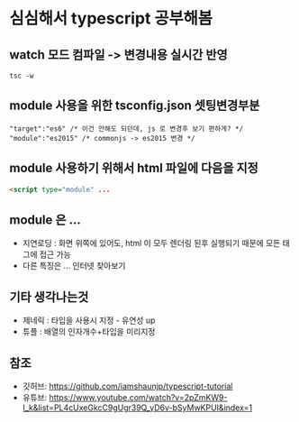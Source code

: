 # 심심해서 typescript 공부해봄

## watch 모드 컴파일 -> 변경내용 실시간 반영
```
tsc -w
```

## module 사용을 위한 tsconfig.json 셋팅변경부분
```
"target":"es6" /* 이건 안해도 되던데, js 로 변경후 보기 편하게? */
"module":"es2015" /* commonjs -> es2015 변경 */
```

## module 사용하기 위해서 html 파일에 다음을 지정
```html
<script type="module" ...
```
## module 은 ...
* 지연로딩 : 화면 위쪽에 있어도, html 이 모두 렌더링 된후 실행되기 때문에 모든 태그에 접근 가능
* 다른 특징은 ... 인터넷 찾아보기

## 기타 생각나는것 
* 제네릭 : 타입을 사용시 지정 - 유연성 up
* 튜플 : 배열의 인자개수+타입을 미리지정 

## 참조
* 깃허브: <https://github.com/iamshaunjp/typescript-tutorial>
* 유튜브: <https://www.youtube.com/watch?v=2pZmKW9-I_k&list=PL4cUxeGkcC9gUgr39Q_yD6v-bSyMwKPUI&index=1>
